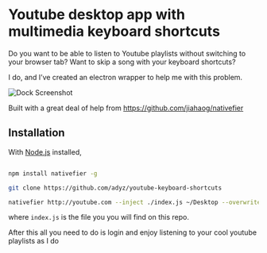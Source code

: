# Youtube desktop app with multimedia keyboard shortcuts

Do you want to be able to listen to Youtube playlists without switching to your browser tab?
Want to skip a song with your keyboard shortcuts?

I do, and I’ve created an electron wrapper to help me with this problem.

![Dock Screenshot](https://raw.githubusercontent.com/adyz/youtube-keyboard-shortcuts/master/Screen.Shot.2016-02-25.at.5.08.54.PM.png)


Built with a great deal of help from https://github.com/jiahaog/nativefier


## Installation

With [Node.js](https://nodejs.org/) installed,

```bash

npm install nativefier -g

git clone https://github.com/adyz/youtube-keyboard-shortcuts 

nativefier http://youtube.com --inject ./index.js ~/Desktop --overwrite

```
where `index.js` is the file you you will find on this repo.


After this all you need to do is login and enjoy listening to your cool youtube playlists as I do
